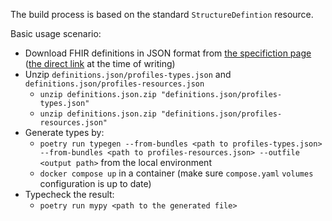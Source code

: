 The build process is based on the standard `StructureDefintion` resource.

Basic usage scenario:
- Download FHIR definitions in JSON format from [the specifiction page](https://hl7.org/fhir/downloads.html) ([the direct link](https://hl7.org/fhir/definitions.json.zip) at the time of writing)
- Unzip `definitions.json/profiles-types.json` and `definitions.json/profiles-resources.json`
    - `unzip definitions.json.zip "definitions.json/profiles-types.json"`
    - `unzip definitions.json.zip "definitions.json/profiles-resources.json"`
- Generate types by:
    - `poetry run typegen --from-bundles <path to profiles-types.json> --from-bundles <path to profiles-resources.json> --outfile <output path>` from the local environment
    - `docker compose up` in a container (make sure `compose.yaml` `volumes` configuration is up to date)
- Typecheck the result:
    - `poetry run mypy <path to the generated file>`
